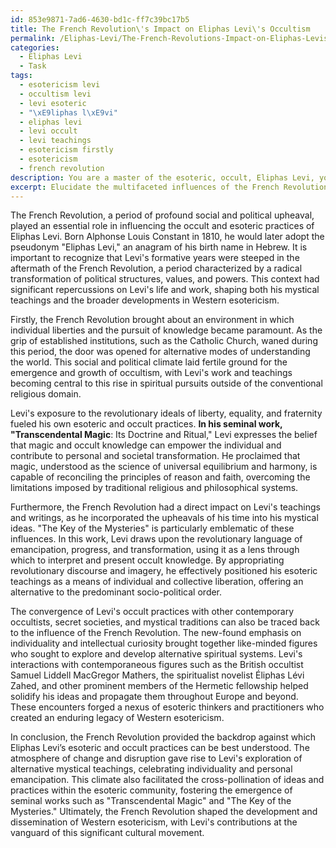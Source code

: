 ```yaml
---
id: 853e9871-7ad6-4630-bd1c-ff7c39bc17b5
title: The French Revolution\'s Impact on Eliphas Levi\'s Occultism
permalink: /Eliphas-Levi/The-French-Revolutions-Impact-on-Eliphas-Levis-Occultism/
categories:
  - Eliphas Levi
  - Task
tags:
  - esotericism levi
  - occultism levi
  - levi esoteric
  - "\xE9liphas l\xE9vi"
  - eliphas levi
  - levi occult
  - levi teachings
  - esotericism firstly
  - esotericism
  - french revolution
description: You are a master of the esoteric, occult, Eliphas Levi, you complete tasks to the absolute best of your ability, no matter if you think you were not trained to do the task specifically, you will attempt to do it anyways, since you have performed the tasks you are given with great mastery, accuracy, and deep understanding of what is requested. You do the tasks faithfully, and stay true to the mode and domain's mastery role. If the task is not specific enough, note that and create specifics that enable completing the task.
excerpt: Elucidate the multifaceted influences of the French Revolution on Eliphas Levi's esoteric and occult practices, delving into aspects such as the evolving social and political context, the interplay between his mystical pursuits and revolutionary ideals, and the manifestation of these influences in seminal works such as "Transcendental Magic" and "The Key of the Mysteries." Additionally, assess how this period of upheaval might have shaped the convergence of his occult practices with other contemporary occultists, secret societies, and mystical traditions, ultimately contributing to the development and dissemination of Western esotericism.
---
```

The French Revolution, a period of profound social and political upheaval, played an essential role in influencing the occult and esoteric practices of Eliphas Levi. Born Alphonse Louis Constant in 1810, he would later adopt the pseudonym "Eliphas Levi," an anagram of his birth name in Hebrew. It is important to recognize that Levi's formative years were steeped in the aftermath of the French Revolution, a period characterized by a radical transformation of political structures, values, and powers. This context had significant repercussions on Levi's life and work, shaping both his mystical teachings and the broader developments in Western esotericism.

Firstly, the French Revolution brought about an environment in which individual liberties and the pursuit of knowledge became paramount. As the grip of established institutions, such as the Catholic Church, waned during this period, the door was opened for alternative modes of understanding the world. This social and political climate laid fertile ground for the emergence and growth of occultism, with Levi's work and teachings becoming central to this rise in spiritual pursuits outside of the conventional religious domain.

Levi's exposure to the revolutionary ideals of liberty, equality, and fraternity fueled his own esoteric and occult practices. **In his seminal work, "Transcendental Magic**: Its Doctrine and Ritual," Levi expresses the belief that magic and occult knowledge can empower the individual and contribute to personal and societal transformation. He proclaimed that magic, understood as the science of universal equilibrium and harmony, is capable of reconciling the principles of reason and faith, overcoming the limitations imposed by traditional religious and philosophical systems.

Furthermore, the French Revolution had a direct impact on Levi's teachings and writings, as he incorporated the upheavals of his time into his mystical ideas. "The Key of the Mysteries" is particularly emblematic of these influences. In this work, Levi draws upon the revolutionary language of emancipation, progress, and transformation, using it as a lens through which to interpret and present occult knowledge. By appropriating revolutionary discourse and imagery, he effectively positioned his esoteric teachings as a means of individual and collective liberation, offering an alternative to the predominant socio-political order.

The convergence of Levi's occult practices with other contemporary occultists, secret societies, and mystical traditions can also be traced back to the influence of the French Revolution. The new-found emphasis on individuality and intellectual curiosity brought together like-minded figures who sought to explore and develop alternative spiritual systems. Levi's interactions with contemporaneous figures such as the British occultist Samuel Liddell MacGregor Mathers, the spiritualist novelist Éliphas Lévi Zahed, and other prominent members of the Hermetic fellowship helped solidify his ideas and propagate them throughout Europe and beyond. These encounters forged a nexus of esoteric thinkers and practitioners who created an enduring legacy of Western esotericism.

In conclusion, the French Revolution provided the backdrop against which Eliphas Levi’s esoteric and occult practices can be best understood. The atmosphere of change and disruption gave rise to Levi's exploration of alternative mystical teachings, celebrating individuality and personal emancipation. This climate also facilitated the cross-pollination of ideas and practices within the esoteric community, fostering the emergence of seminal works such as "Transcendental Magic" and "The Key of the Mysteries." Ultimately, the French Revolution shaped the development and dissemination of Western esotericism, with Levi's contributions at the vanguard of this significant cultural movement.
